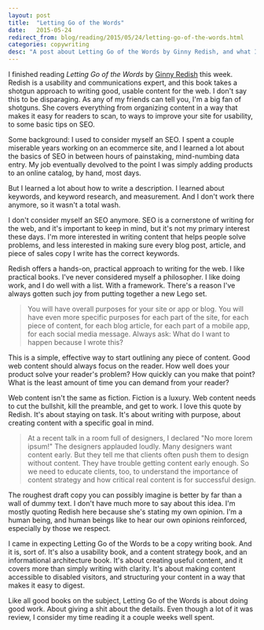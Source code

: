 ```yaml
---
layout: post
title:  "Letting Go of the Words"
date:   2015-05-24
redirect_from: blog/reading/2015/05/24/letting-go-of-the-words.html
categories: copywriting
desc: "A post about Letting Go of the Words by Ginny Redish, and what I learned by reading it."
---
```


I finished reading *Letting Go of the Words* by [Ginny Redish](http://www.redish.net/) this week. Redish is a usability and communications expert, and this book takes a shotgun approach to writing good, usable content for the web. I don't say this to be disparaging. As any of my friends can tell you, I'm a big fan of shotguns. She covers everything from organizing content in a way that makes it easy for readers to scan, to ways to improve your site for usability, to some basic tips on SEO.

Some background: I used to consider myself an SEO. I spent a couple miserable years working on an ecommerce site, and I learned a lot about the basics of SEO in between hours of painstaking, mind-numbing data entry. My job eventually devolved to the point I was simply adding products to an online catalog, by hand, most days.

But I learned a lot about how to write a description. I learned about keywords, and keyword research, and measurement. And I don't work there anymore, so it wasn't a total wash.

I don't consider myself an SEO anymore. SEO is a cornerstone of writing for the web, and it's important to keep in mind, but it's not my primary interest these days. I'm more interested in writing content that helps people solve problems, and less interested in making sure every blog post, article, and piece of sales copy I write has the correct keywords.

Redish offers a hands-on, practical approach to writing for the web. I like practical books. I've never considered myself a philosopher. I like doing work, and I do well with a list. With a framework. There's a reason I've always gotten such joy from putting together a new Lego set.

<blockquote>You will have overall purposes for your site or app or blog. You will have even more specific purposes for each part of the site, for each piece of content, for each blog article, for each part of a mobile app, for each social media message. Always ask: What do I want to happen because I wrote this?</blockquote>

This is a simple, effective way to start outlining any piece of content. Good web content should always focus on the reader. How well does your product solve your reader's problem? How quickly can you make that point? What is the least amount of time you can demand from your reader?

Web content isn't the same as fiction. Fiction is a luxury. Web content needs to cut the bullshit, kill the preamble, and get to work. I love this quote by Redish. It's about staying on task. It's about writing with purpose, about creating content with a specific goal in mind.

<blockquote>At a recent talk in a room full of designers, I declared "No more lorem ipsum!" The designers applauded loudly. Many designers want content early. But they tell me that clients often push them to design without content. They have trouble getting content early enough. So we need to educate clients, too, to understand the importance of content strategy and how critical real content is for successful design.</blockquote>

The roughest draft copy you can possibly imagine is better by far than a wall of dummy text. I don't have much more to say about this idea. I'm mostly quoting Redish here because she's stating my own opinion. I'm a human being, and human beings like to hear our own opinions reinforced, especially by those we respect.

I came in expecting Letting Go of the Words to be a copy writing book. And it is, sort of. It's also a usability book, and a content strategy book, and an informational architecture book. It's about creating useful content, and it covers more than simply writing with clarity. It's about making content accessible to disabled visitors, and structuring your content in a way that makes it easy to digest.

Like all good books on the subject, Letting Go of the Words is about doing good work. About giving a shit about the details. Even though a lot of it was review, I consider my time reading it a couple weeks well spent.